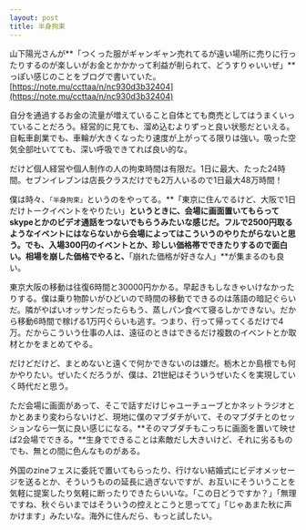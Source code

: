 ```yaml
---
layout: post
title: 半身拘束
---
```


山下陽光さんが**「つくった服がギャンギャン売れてるが遠い場所に売りに行ったりするのが楽しいがお金とかかかって利益が削られて、どうすりゃいいぜ」**っぽい感じのことをブログで書いていた。
[https://note.mu/ccttaa/n/nc930d3b32404](https://note.mu/ccttaa/n/nc930d3b32404)

自分を通過するお金の流量が増えていること自体とても商売としてはうまくいっていることだろう。経営的に見ても、溜め込むよりずっと良い状態だといえる。自転車創業でも、車輪が大きくなったり速度が上がってる限りは強い。吸った空気全部吐いてても、深い呼吸できてれば良い的な。

だけど個人経営や個人制作の人の拘束時間は有限だ。1日に最大、たった24時間。セブンイレブンは店長クラスだけでも2万人いるので1日最大48万時間！

僕は時々、`「半身拘束」`というのをやってる。**「東京に住んでるけど、大阪で1日だけトークイベントをやりたい」**というときに、会場に画面置いてもらってskypeとかのビデオ通話をつないでもらうみたいな感じだ。フルで2500円取るようなイベントにはならないから会場によってはこういうのやりたがらないと思う。でも、入場300円のイベントとか、珍しい価格帯でできたりするので面白い。相場を崩した価格でやると、**「崩れた価格が好きな人」**が集まるのも良い。

東京大阪の移動は往復6時間と30000円かかる。早起きもしなきゃいけなかったりする。僕は乗り物酔いがひどいので時間の移動でできるのは落語の暗記ぐらいだ。隣がやばいオッサンだったらもう、蒸しパン食べて寝るしかできない。だから移動6時間で稼げる1万円ぐらいも逃す。つまり、行って帰ってくるだけで4万。だからこういう仕事の人は、遠征のときはできるだけ複数のイベントとか取材とかをまとめてやる。

だけどだけど、まとめないと遠くで何かできないのは嫌だ。栃木とか島根でも何かやりたい。ぜいたくだろうが、僕は、21世紀はそういうぜいたくを実現していく時代だと思う。

ただ会場に画面があって、そこで話すだけじゃユーチューブとかネットラジオとかとあまり変わらないけど、現地に僕のマブダチがいて、そのマブダチとのセッションなら一気に良い感じになる。**そのマブダチもこっちに画面を置いて映せば2会場でできる。**生身でできることは素敵だし大きいけど、それに劣るものでも、無との間に色んなものがある。

外国のzineフェスに委託で置いてもらったり、行けない結婚式にビデオメッセージを送るとか、そういうものの延長に過ぎないですが、お互いにそういうことを気軽に提案したり気軽に断ったりできたらいいな。「この日どうですか？」「無理ですね、秋ぐらいまではそういうの控えとこうと思ってて」「じゃあまた秋に声かけます」みたいな。海外に住んだら、もっと試したい。
